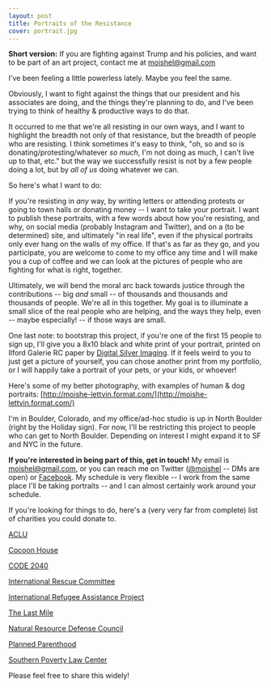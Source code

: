 ```yaml
---
layout: post
title: Portraits of the Resistance
cover: portrait.jpg
---
```


**Short version:** If you are fighting against Trump and his policies, and want to be part of an art project, contact me at moishel@gmail.com

I've been feeling a little powerless lately. Maybe you feel the same.

Obviously, I want to fight against the things that our president and his associates are doing, and the things they're planning to do, and I've been trying to think of healthy & productive ways to do that.

It occurred to me that we're all resisting in our own ways, and I want to highlight the breadth not only of that resistance, but the breadth of people who are resisting. I think sometimes it's easy to think, "oh, so and so is donating/protesting/whatever *so much*, I'm not doing as much, I can't live up to that, etc." but the way we successfully resist is not by a few people doing a lot, but by *all of us* doing whatever we can.

So here's what I want to do:

If you're resisting in *any* way, by writing letters or attending protests or going to town halls or donating money -- I want to take your portrait. I want to publish these portraits, with a few words about how you're resisting, and why, on social media (probably Instagram and Twitter), and on a (to be determined) site, and ultimately "in real life", even if the physical portraits only ever hang on the walls of my office. If that's as far as they go, and you participate, you are welcome to come to my office any time and I will make you a cup of coffee and we can look at the pictures of people who are fighting for what is right, together.

Ultimately, we will bend the moral arc back towards justice through the contributions -- big _and_ small -- of thousands and thousands and thousands of people. We're all in this together. My goal is to illuminate a small slice of the real people who are helping, and the ways they help, even -- maybe especially! -- if those ways are small.

One last note: to bootstrap this project, if you're one of the first 15 people to sign up, I'll give you a 8x10 black and white print of your portrait, printed on Ilford Galerie RC paper by [Digital Silver Imaging](http://www.digitalsilverimaging.com/). If it feels weird to you to just get a picture of yourself, you can chose another print from my portfolio, or I will happily take a portrait of your pets, or your kids, or whoever!

Here's some of my better photography, with examples of human & dog portraits: [http://moishe-lettvin.format.com/](http://moishe-lettvin.format.com/)

I'm in Boulder, Colorado, and my office/ad-hoc studio is up in North Boulder (right by the Holiday sign). For now, I'll be restricting this project to people who can get to North Boulder. Depending on interest I might expand it to SF and NYC in the future.

**If you're interested in being part of this, get in touch!** My email is moishel@gmail.com, or you can reach me on Twitter ([@moishel](https://twitter.com/moishel) -- DMs are open) or [Facebook](https://www.facebook.com/moishe). My schedule is very flexible -- I work from the same place I'll be taking portraits -- and I can almost certainly work around your schedule.

If you're looking for things to do, here's a (very very far from complete) list of charities you could donate to.

[ACLU](https://www.aclu.org/)

[Cocoon House](http://www.cocoonhouse.org/)

[CODE 2040](https://www.code2040.org/)

[International Rescue Committee](https://www.rescue.org/)

[International Refugee Assistance Project](https://refugeerights.org/)

[The Last Mile](https://thelastmile.org/)

[Natural Resource Defense Council](https://nrdc.org)

[Planned Parenthood](https://www.plannedparenthood.org/)

[Southern Poverty Law Center](https://www.splcenter.org/)

Please feel free to share this widely!